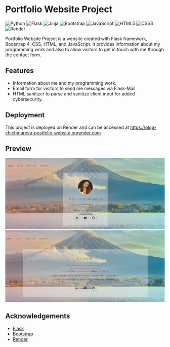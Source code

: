 # Portfolio Website Project
![Python](https://img.shields.io/badge/python-3670A0?style=for-the-badge&logo=python&logoColor=ffdd54)
![Flask](https://img.shields.io/badge/flask-%23000.svg?style=for-the-badge&logo=flask&logoColor=white)
![Jinja](https://img.shields.io/badge/jinja-white.svg?style=for-the-badge&logo=jinja&logoColor=black)
![Bootstrap](https://img.shields.io/badge/bootstrap-%23563D7C.svg?style=for-the-badge&logo=bootstrap&logoColor=white)
![JavaScript](https://img.shields.io/badge/javascript-%23323330.svg?style=for-the-badge&logo=javascript&logoColor=%23F7DF1E)
![HTML5](https://img.shields.io/badge/html5-%23E34F26.svg?style=for-the-badge&logo=html5&logoColor=white)
![CSS3](https://img.shields.io/badge/css3-%231572B6.svg?style=for-the-badge&logo=css3&logoColor=white)
![Render](https://img.shields.io/badge/Render-%46E3B7.svg?style=for-the-badge&logo=render&logoColor=white)

Portfolio Website Project is a website created with Flask framework, Bootstrap 4, CSS, HTML, and JavaScript. 
It provides information about my programming work and also to allow visitors to get in touch with me through the contact form.

## Features
- Information about me and my programming work.
- Email form for visitors to send me messages via Flask-Mail.
- HTML sanitizer to parse and sanitize client input for added cybersecurity.

## Deployment
This project is deployed on Render and can be accessed at https://olga-chichmareva-postfolio-website.onrender.com

## Preview
![portfolio-ss-1](assets/portfolio-ss-1.png)
![portfolio-ss-2](assets/portfolio-ss-2.png)

## Acknowledgements
- <a href="https://flask.palletsprojects.com/en/2.3.x/">Flask</a>
- <a href="https://getbootstrap.com/">Bootstrap</a>
- <a href="https://render.com/">Render</a>
